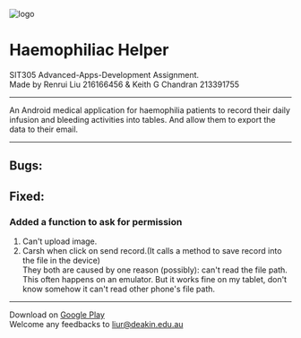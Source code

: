![logo](https://lh3.googleusercontent.com/0Ys7Clmx945-x0ijQTkdjRJvmaYeUxtr2OOmYoQFvTR9XoPgUxQF27Fya1gTl8IXxQ=w300-rw " ")
# Haemophiliac Helper  

SIT305 Advanced-Apps-Development Assignment.  
Made by Renrui Liu 216166456 & Keith G Chandran 213391755
***
An Android medical application for haemophilia patients to record their daily infusion and bleeding activities into tables. And allow them to export the data to their email.  
***  
## Bugs: 

## Fixed:
### Added a function to ask for permission
  1. Can't upload image.  
  2. Carsh when click on send record.(It calls a method to save record into the file in the device)  
They both are caused by one reason (possibly): can't read the file path.  
This often happens on an emulator. But it works fine on my tablet, don't know somehow it can't read other phone's file path. 
***
Download on [Google Play](https://play.google.com/store/apps/details?id=com.ryankeith.haemophiliac_helper&hl=en "Haemophiliac-Helper")  
Welcome any feedbacks to liur@deakin.edu.au  
